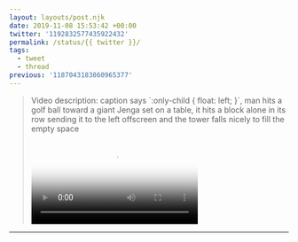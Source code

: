 ```yaml
---
layout: layouts/post.njk
date: 2019-11-08 15:53:42 +00:00
twitter: '1192832577435922432'
permalink: /status/{{ twitter }}/
tags: 
  - tweet
  - thread
previous: '1187043183860965377'
---
```


> <p class="sr-only">Video description: caption says `:only-child { float: left; }`, man hits a golf ball toward a giant Jenga set on a table, it hits a block alone in its row sending it to the left offscreen and the tower falls nicely to fill the empty space</p>
> 
> <video controls loop preload="metadata" poster="/img/EI3K3JEUUAAmfHj.jpg"><source src="/img/1192832577435922432-EI3K3JEUUAAmfHj.mp4">Your browser does not support the video tag.</video>

---
